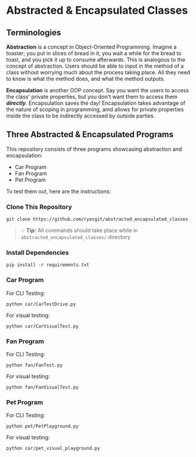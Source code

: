 # Abstracted & Encapsulated Classes

## Terminologies

**Abstraction** is a concept in Object-Oriented Programming. Imagine a toaster; you put in slices of bread in it, you wait a while for the bread to toast, and you pick it up to consume afterwards. This is analogous to the concept of abstraction. Users should be able to input in the method of a class without worrying much about the process taking place. All they need to know is what the method does, and what the method outputs.

**Encapsulation** is another OOP concept. Say you want the users to access the class' private properties, but you don't want them to access them ***directly***. Encapsulation saves the day! Encapsulation takes advantage of the nature of scoping in programming, amd allows for private properties inside the class to be indirectly accessed by outside parties.

## Three Abstracted & Encapsulated Programs

This repository consists of three programs showcasing abstraction and encapsulation:

- Car Program
- Fan Program
- Pet Program

To test them out, here are the instructions:

### Clone This Repository
```
git clone https://github.com/ryesgit/abstracted_encapsulated_classes
```

> :bulb: ***Tip:*** All commands should take place while in `abstracted_encapsulated_classes/` directory

### Install Dependencies
```
pip install -r requirements.txt
```


### Car Program

For CLI Testing:
```
python car/CarTestDrive.py
```

For visual testing:
```
python car/CarVisualTest.py
```

### Fan Program

For CLI Testing:
```
python fan/FanTest.py
```

For visual testing:
```
python fan/FanVisualTest.py
```

### Pet Program

For CLI Testing:
```
python pet/PetPlayground.py
```

For visual testing:
```
python car/pet_visual_playground.py
```